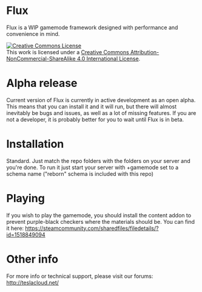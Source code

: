# Flux
Flux is a WIP gamemode framework designed with performance and convenience in mind.

<a rel="license" href="http://creativecommons.org/licenses/by-nc-sa/4.0/"><img alt="Creative Commons License" style="border-width:0" src="https://i.creativecommons.org/l/by-nc-sa/4.0/88x31.png" /></a><br />This work is licensed under a <a rel="license" href="http://creativecommons.org/licenses/by-nc-sa/4.0/">Creative Commons Attribution-NonCommercial-ShareAlike 4.0 International License</a>.

# Alpha release
Current version of Flux is currently in active development as an open alpha. This means that you can install it and it will run, but there will almost inevitably be bugs and issues, as well as a lot of missing features. If you are not a developer, it is probably better for you to wait until Flux is in beta.

# Installation
Standard. Just match the repo folders with the folders on your server and you're done. To run it just start your server with +gamemode set to a schema name ("reborn" schema is included with this repo)

# Playing
If you wish to play the gamemode, you should install the content addon to prevent purple-black checkers where the materials should be. You can find it here: <https://steamcommunity.com/sharedfiles/filedetails/?id=1518849094>

# Other info
For more info or technical support, please visit our forums: http://teslacloud.net/
